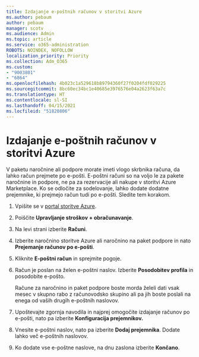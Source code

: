```yaml
---
title: Izdajanje e-poštnih računov v storitvi Azure
ms.author: pebaum
author: pebaum
manager: scotv
ms.audience: Admin
ms.topic: article
ms.service: o365-administration
ROBOTS: NOINDEX, NOFOLLOW
localization_priority: Priority
ms.collection: Adm_O365
ms.custom:
- "9003801"
- "6864"
ms.openlocfilehash: 4b023c1a529618b89794360f27f0204fdf029225
ms.sourcegitcommit: 8bc60ec34bc1e40685e3976576e04a2623f63a7c
ms.translationtype: HT
ms.contentlocale: sl-SI
ms.lasthandoff: 04/15/2021
ms.locfileid: "51820806"
---
```

# <a name="azure-email-invoicing"></a>Izdajanje e-poštnih računov v storitvi Azure

V paketu naročnine ali podpore morate imeti vlogo skrbnika računa, da lahko račun prejmete po e-pošti. E-poštni računi so na voljo le za pakete naročnine in podpore, ne pa za rezervacije ali nakupe v storitvi Azure Marketplace. Ko se odločite za sodelovanje, lahko dodate dodatne prejemnike, ki prejmejo račun tudi po e-pošti. Sledite tem korakom.

1. Vpišite se v [portal storitve Azure](https://portal.azure.com/).
2. Poiščite **Upravljanje stroškov + obračunavanje**.
3. Na levi strani izberite **Računi**.
4. Izberite naročnino storitve Azure ali naročnino na paket podpore in nato **Prejemanje računov po e-pošti**.
5. Kliknite **E-poštni račun** in sprejmite pogoje.
6. Račun je poslan na želen e-poštni naslov. Izberite **Posodobitev profila** in posodobite e-pošto.  

    Račune za naročnino in paket podpore boste morda želeli dati vsak mesec v skupno rabo z računovodsko skupino ali pa jih boste poslali na enega od vaših drugih e-poštnih naslovov.  

7. Upoštevajte zgornja navodila in najprej omogočite izdajanje računov po e-pošti, nato pa izberite **Konfiguracija prejemnikov.**
8. Vnesite e-poštni naslov, nato pa izberite **Dodaj prejemnika**. Dodate lahko več e-poštnih naslovov.
9. Ko dodate vse e-poštne naslove, na dnu zaslona izberite **Končano**.
